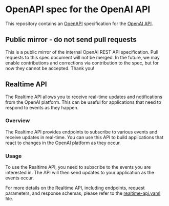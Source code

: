 # OpenAPI spec for the OpenAI API

This repository contains an [OpenAPI](https://www.openapis.org/) specification for the [OpenAI API](https://platform.openai.com/docs/api-reference).

## Public mirror - do not send pull requests

This is a public mirror of the internal OpenAI REST API specification. Pull requests to this spec document will not be merged. In the future, we may enable contributions and corrections via contribution to the spec, but for now they cannot be accepted. Thank you!

## Realtime API

The Realtime API allows you to receive real-time updates and notifications from the OpenAI platform. This can be useful for applications that need to respond to events as they happen.

### Overview

The Realtime API provides endpoints to subscribe to various events and receive updates in real-time. You can use this API to build applications that react to changes in the OpenAI platform as they occur.

### Usage

To use the Realtime API, you need to subscribe to the events you are interested in. The API will then send updates to your application as the events occur.

For more details on the Realtime API, including endpoints, request parameters, and response schemas, please refer to the [realtime-api.yaml](realtime-api.yaml) file.
